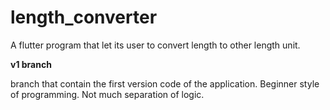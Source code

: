 # length_converter

A flutter program that let its user to convert length to other length unit.

**v1 branch**

branch that contain the first version code of the application. Beginner style of programming. Not much separation of logic.
